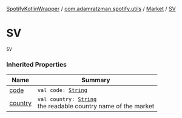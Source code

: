 [SpotifyKotlinWrapper](../../index.md) / [com.adamratzman.spotify.utils](../index.md) / [Market](index.md) / [SV](./-s-v.md)

# SV

`SV`

### Inherited Properties

| Name | Summary |
|---|---|
| [code](code.md) | `val code: `[`String`](https://kotlinlang.org/api/latest/jvm/stdlib/kotlin/-string/index.html) |
| [country](country.md) | `val country: `[`String`](https://kotlinlang.org/api/latest/jvm/stdlib/kotlin/-string/index.html)<br>the readable country name of the market |
